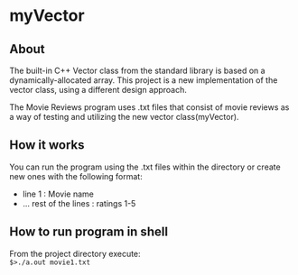 # myVector
## About

The built-in C++ Vector class from the standard library is based on a dynamically-allocated array. This project is a new implementation of the vector class, using a different design approach.

The Movie Reviews program uses .txt files that consist of movie reviews as a way of testing and utilizing the new vector class(myVector).

## How it works
You can run the program using the .txt files within the directory or create new ones with the following format:
* line 1 : Movie name
* ... rest of the lines : ratings 1-5

## How to run program in shell
From the project directory execute:\
```$>./a.out movie1.txt``` 
